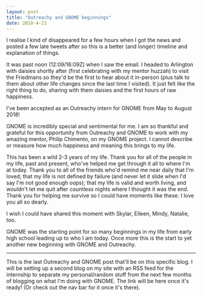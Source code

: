 ```yaml
---
layout: post
title: "Outreachy and GNOME beginnings"
date: 2018-4-23
---
```


I realise I kind of disappeared for a few hours when I got the news and posted a few late tweets after so this is a better (and longer) timeline and explanation of things.

It was past noon (12:09/16:09Z) when I saw the email. I headed to Arlington with daisies shortly after (first celebrating with my mentor huzzah) to visit the Friedmans so they'd be the first to hear about it in-person (plus talk to them about other life changes since the last time I visited). It just felt like the right thing to do, sharing with them daisies and the first hours of raw happiness.

I've been accepted as an Outreachy intern for GNOME from May to August 2018!

GNOME is incredibly special and sentimental for me. I am so thankful and grateful for this opportunity from Outreachy and GNOME to work with my amazing mentor, Philip Chimento, on my GNOME project. I cannot describe or measure how much happiness and meaning this brings to my life.

This has been a wild 2-3 years of my life. Thank you for all of the people in my life, past and present, who've helped me get through it all to where I'm at today. Thank you to all of the friends who'd remind me near daily that I'm loved; that my life is not defined by failure (and never let it slide when I'd say I'm not good enough oops); that my life is valid and worth living, and wouldn't let me quit after countless nights where I thought it was the end. Thank you for helping me survive so I could have moments like these. I love you all so dearly.

I wish I could have shared this moment with Skylar, Eileen, Mindy, Natalie, too.

GNOME was the starting point for so many beginnings in my life from early high school leading up to who I am today. Once more this is the start to yet another new beginning with GNOME and Outreachy.

---

This is the last Outreachy and GNOME post that'll be on this specific blog. I will be setting up a second blog on my site with an RSS feed for the internship to separate my personal/random stuff from the next few months of blogging on what I'm doing with GNOME. The link will be here once it's ready! (Or check out the nav bar for it once it's there).
